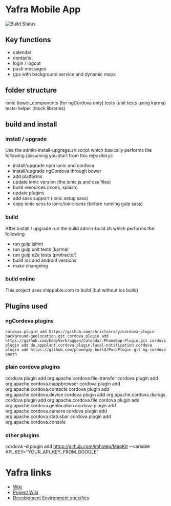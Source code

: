 Yafra Mobile App
================

[![Build Status](https://api.shippable.com/projects/54c802e15ab6cc135289f882/badge?branchName=master)](https://app.shippable.com/projects/54c802e15ab6cc135289f882/builds/latest)

## Key functions
 * calendar
 * contacts
 * login / logout
 * push messages
 * gps with background service and dynamic maps

## folder structure
ionic
bower_components (for ngCordova only)
tests (unit tests using karma)
tests-helper (mock libraries)

## build and install
### install / upgrade
Use the admin-install-upgrage.sh script which basically performs the following (assuming you start from this repository):
 * install/upgrade npm ionic and cordova
 * install/upgrade ngCordova through bower
 * add platforms
 * update ionic version (the ionic js and css files)
 * build resources (icons, splash)
 * update plugins
 * add sass support (ionic setup sass)
 * copy ionic scss to ionic/ionic-scss (before running gulp sass)

### build
After install / upgrade run the build admin-build.sh which performs the following:
 * run gulp jshint
 * run gulp unit tests (karma)
 * run gulp e2e tests (protractor)
 * build ios and android versions
 * make changelog
 
### build online
This project uses shippable.com to build (but without ios build)

## Plugins used
### ngCordova plugins
``
cordova plugin add https://github.com/christocracy/cordova-plugin-background-geolocation.git
cordova plugin add https://github.com/EddyVerbruggen/Calendar-PhoneGap-Plugin.git
cordova plugin add de.appplant.cordova.plugin.local-notification
cordova plugin add https://github.com/phonegap-build/PushPlugin.git
ng-cordova oauth
``

### plain cordova plugins

cordova plugin add org.apache.cordova.file-transfer
cordova plugin add org.apache.cordova.inappbrowser
cordova plugin add org.apache.cordova.contacts
cordova plugin add org.apache.cordova.device
cordova plugin add org.apache.cordova.dialogs
cordova plugin add org.apache.cordova.file
cordova plugin add org.apache.cordova.geolocation
cordova plugin add org.apache.cordova.camera
cordova plugin add org.apache.cordova.statusbar
cordova plugin add org.apache.cordova.console

### other plugins
cordova -d plugin add https://github.com/imhotep/MapKit --variable API_KEY="YOUR_API_KEY_FROM_GOOGLE"

# Yafra links
* [Wiki](https://github.com/yafraorg/yafra/wiki)
* [Project Wiki](https://github.com/yafraorg/yafra/wiki/Mobile)
* [Development Environment specifics](https://github.com/yafraorg/yafra/wiki/DevMobile)
